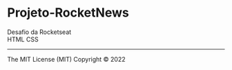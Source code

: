 # Projeto-RocketNews
 Desafio da Rocketseat <br>
 HTML
 CSS

<hr>
The MIT License (MIT) Copyright © 2022

